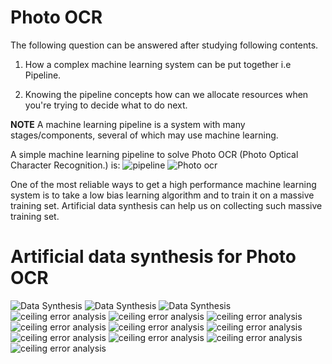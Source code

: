 # Photo OCR

The following question can be answered after studying following contents.

1. How a complex machine learning system can be put together i.e Pipeline.

2. Knowing the pipeline concepts how can we allocate resources when you're trying to decide what to do next.

**NOTE**
A machine learning pipeline is a system with many stages/components, several of which may use machine learning.

A simple machine learning pipeline to solve Photo OCR (Photo Optical Character Recognition.) is:
![pipeline](pics/photo-ocr/photo-ocr.png)
![Photo ocr](pics/photo-ocr/photo-ocr1.png)

One of the most reliable ways to get a high performance machine learning system is to take a low bias learning algorithm and to train it on a massive training set. Artificial data synthesis can help us on collecting such massive training set.

# Artificial data synthesis for Photo OCR
![Data Synthesis](pics/photo-ocr/getting-data.png)
![Data Synthesis](pics/photo-ocr/getting-data1.png)
![Data Synthesis](pics/photo-ocr/getting-data2.png)
![ceiling error analysis](pics/photo-ocr/error.png)
![ceiling error analysis](pics/photo-ocr/error1.png)
![ceiling error analysis](pics/photo-ocr/error2.png)
![ceiling error analysis](pics/photo-ocr/error3.png)
![ceiling error analysis](pics/photo-ocr/error4.png)
![ceiling error analysis](pics/photo-ocr/error5.png)
![ceiling error analysis](pics/photo-ocr/error6.png)
![ceiling error analysis](pics/photo-ocr/error7.png)
![ceiling error analysis](pics/photo-ocr/error8.png)
![ceiling error analysis](pics/photo-ocr/error9.png)
